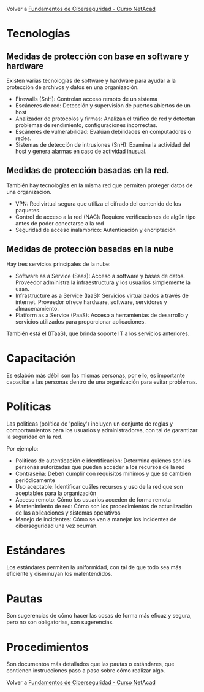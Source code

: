 
Volver a [Fundamentos de Ciberseguridad - Curso NetAcad](../Fundamentos%20de%20Ciberseguridad%20-%20Curso%20NetAcad.md)
# Tecnologías

## Medidas de protección con base en software y hardware

Existen varias tecnologías de software y hardware para ayudar a la protección de archivos y datos en una organización.

- Firewalls (SnH): Controlan acceso remoto de un sistema
- Escáneres de red: Detección y supervisión de puertos abiertos de un host
- Analizador de protocolos y firmas: Analizan el tráfico de red y detectan problemas de rendimiento, configuraciones incorrectas.
- Escáneres de vulnerabilidad: Evalúan debilidades en computadores o redes.
- Sistemas de detección de intrusiones (SnH): Examina la actividad del host y genera alarmas en caso de actividad inusual.

## Medidas de protección basadas en la red.

También hay tecnologías en la misma red que permiten proteger datos de una organización.

- VPN: Red virtual segura que utiliza el cifrado del contenido de los paquetes.
- Control de acceso a la red (NAC): Requiere verificaciones de algún tipo antes de poder conectarse a la red
- Seguridad de acceso inalámbrico: Autenticación y encriptación

## Medidas de protección basadas en la nube

Hay tres servicios principales de la nube:

- Software as a Service (Saas): Acceso a software y bases de datos. Proveedor administra la infraestructura y los usuarios simplemente la usan.
- Infrastructure as a Service (IaaS): Servicios virtualizados a través de internet. Proveedor ofrece hardware, software, servidores y almacenamiento.
- Platform as a Service (PaaS): Acceso a herramientas de desarrollo y servicios utilizados para proporcionar aplicaciones.

También está el (ITaaS), que brinda soporte IT a los servicios anteriores.

# Capacitación

Es eslabón más débil son las mismas personas, por ello, es importante capacitar a las personas dentro de una organización para evitar problemas.

# Políticas

Las políticas (política de 'policy') incluyen un conjunto de reglas y comportamientos para los usuarios y administradores, con tal de garantizar la seguridad en la red.

Por ejemplo:
- Políticas de autenticación e identificación: Determina quiénes son las personas autorizadas que pueden acceder a los recursos de la red
- Contraseña: Deben cumplir con requisitos mínimos y que se cambien periódicamente
- Uso aceptable: Identificar cuáles recursos y uso de la red que son aceptables para la organización
- Acceso remoto: Cómo los usuarios acceden de forma remota
- Mantenimiento de red: Cómo son los procedimientos de actualización de las aplicaciones y sistemas operativos
- Manejo de incidentes: Cómo se van a manejar los incidentes de ciberseguridad una vez ocurran.

# Estándares

Los estándares permiten la uniformidad, con tal de que todo sea más eficiente y disminuyan los malentendidos.  

# Pautas

Son sugerencias de cómo hacer las cosas de forma más eficaz y segura, pero no son obligatorias, son sugerencias.

# Procedimientos

Son documentos más detallados que las pautas o estándares, que contienen instrucciones paso a paso sobre cómo realizar algo.

Volver a [Fundamentos de Ciberseguridad - Curso NetAcad](../Fundamentos%20de%20Ciberseguridad%20-%20Curso%20NetAcad.md)
